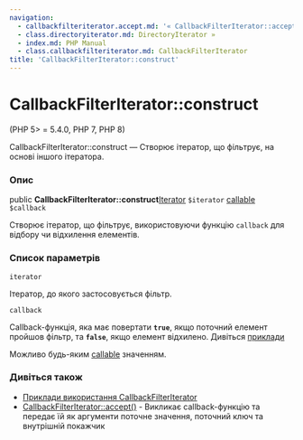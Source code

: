 ```yaml
---
navigation:
  - callbackfilteriterator.accept.md: '« CallbackFilterIterator::accept'
  - class.directoryiterator.md: DirectoryIterator »
  - index.md: PHP Manual
  - class.callbackfilteriterator.md: CallbackFilterIterator
title: 'CallbackFilterIterator::construct'
---
```

# CallbackFilterIterator::construct

(PHP 5> = 5.4.0, PHP 7, PHP 8)

CallbackFilterIterator::construct — Створює ітератор, що фільтрує, на основі іншого ітератора.

### Опис

public **CallbackFilterIterator::construct**[Iterator](class.iterator.md) `$iterator` [callable](language.types.callable.md) `$callback`

Створює ітератор, що фільтрує, використовуючи функцію `callback` для відбору чи відхилення елементів.

### Список параметрів

`iterator`

Ітератор, до якого застосовується фільтр.

`callback`

Callback-функція, яка має повертати **`true`**, якщо поточний елемент пройшов фільтр, та **`false`**, якщо елемент відхилено. Дивіться [приклади](class.callbackfilteriterator.md#callbackfilteriterator.examples)

Можливо будь-яким [callable](language.types.callable.md) значенням.

### Дивіться також

-   [Приклади використання CallbackFilterIterator](class.callbackfilteriterator.md#callbackfilteriterator.examples)
-   [CallbackFilterIterator::accept()](callbackfilteriterator.accept.md) - Викликає callback-функцію та передає їй як аргументи поточне значення, поточний ключ та внутрішній покажчик
